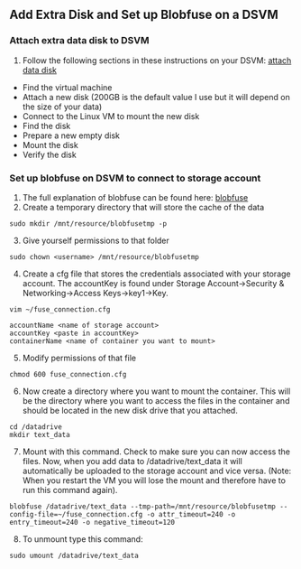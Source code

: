 ## Add Extra Disk and Set up Blobfuse on a DSVM

### Attach extra data disk to DSVM
1. Follow the following sections in these instructions on your DSVM: [attach data disk](https://docs.microsoft.com/en-us/azure/virtual-machines/linux/attach-disk-portal#attach-a-new-disk)
* Find the virtual machine
* Attach a new disk (200GB is the default value I use but it will depend on the size of your data)
* Connect to the Linux VM to mount the new disk
* Find the disk
* Prepare a new empty disk
* Mount the disk
* Verify the disk

### Set up blobfuse on DSVM to connect to storage account
1. The full explanation of blobfuse can be found here: [blobfuse](https://microsoft-my.sharepoint.com/:w:/p/mifore/EZlNemxyiLlMu2XZT9qSGUgB-gJTGcAWl8JD873avRS9vg?e=4%3Aw1pDQ8&at=9&CID=70F8643E-DB62-4AB2-B5E8-CCF4C13A8697&wdLOR=c0A7DAC7F-8A99-412A-873A-7760D313397C)
2. Create a temporary directory that will store the cache of the data
```
sudo mkdir /mnt/resource/blobfusetmp -p
```
3. Give yourself permissions to that folder
```
sudo chown <username> /mnt/resource/blobfusetmp
```
4. Create a cfg file that stores the credentials associated with your storage account. The accountKey is found under Storage Account->Security & Networking->Access Keys->key1->Key.
```
vim ~/fuse_connection.cfg

accountName <name of storage account>
accountKey <paste in accountKey>
containerName <name of container you want to mount>
```
5. Modify permissions of that file
```
chmod 600 fuse_connection.cfg
```
6. Now create a directory where you want to mount the container. This will be the directory where you want to access the files in the container and should be located in the new disk drive that you attached.
```
cd /datadrive
mkdir text_data
```
7. Mount with this command. Check to make sure you can now access the files. Now, when you add data to /datadrive/text_data it will automatically be uploaded to the storage account and vice versa. (Note: When you restart the VM you will lose the mount and therefore have to run this command again).
```
blobfuse /datadrive/text_data --tmp-path=/mnt/resource/blobfusetmp --config-file=~/fuse_connection.cfg -o attr_timeout=240 -o entry_timeout=240 -o negative_timeout=120
```
8. To unmount type this command:
```
sudo umount /datadrive/text_data
```
